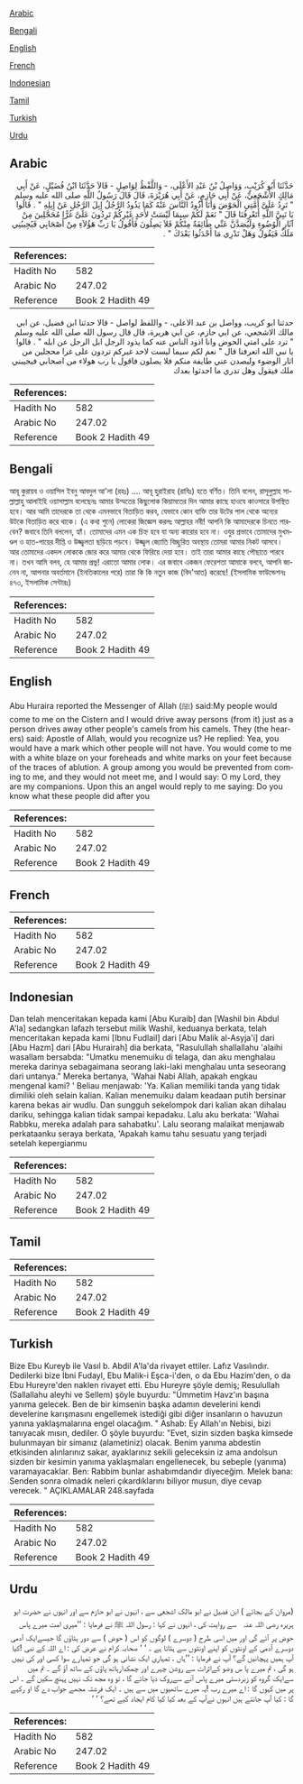 [Arabic](#arabic)

[Bengali](#bengali)

[English](#english)

[French](#french)

[Indonesian](#indonesian)

[Tamil](#tamil)

[Turkish](#turkish)

[Urdu](#urdu)

## Arabic


<div dir="rtl" lang="ar" style={{fontSize:'larger',backgroundColor:'#f8f9fa',padding:20}}>
حَدَّثَنَا أَبُو كُرَيْبٍ، وَوَاصِلُ بْنُ عَبْدِ الأَعْلَى، - وَاللَّفْظُ لِوَاصِلٍ - قَالاَ حَدَّثَنَا ابْنُ فُضَيْلٍ، عَنْ أَبِي مَالِكٍ الأَشْجَعِيِّ، عَنْ أَبِي حَازِمٍ، عَنْ أَبِي هُرَيْرَةَ، قَالَ قَالَ رَسُولُ اللَّهِ صلى الله عليه وسلم ‏"‏ تَرِدُ عَلَىَّ أُمَّتِي الْحَوْضَ وَأَنَا أَذُودُ النَّاسَ عَنْهُ كَمَا يَذُودُ الرَّجُلُ إِبِلَ الرَّجُلِ عَنْ إِبِلِهِ ‏"‏ ‏.‏ قَالُوا يَا نَبِيَّ اللَّهِ أَتَعْرِفُنَا قَالَ ‏"‏ نَعَمْ لَكُمْ سِيمَا لَيْسَتْ لأَحَدٍ غَيْرِكُمْ تَرِدُونَ عَلَىَّ غُرًّا مُحَجَّلِينَ مِنْ آثَارِ الْوُضُوءِ وَلَيُصَدَّنَّ عَنِّي طَائِفَةٌ مِنْكُمْ فَلاَ يَصِلُونَ فَأَقُولُ يَا رَبِّ هَؤُلاَءِ مِنْ أَصْحَابِي فَيُجِيبُنِي مَلَكٌ فَيَقُولُ وَهَلْ تَدْرِي مَا أَحْدَثُوا بَعْدَكَ ‏"‏ ‏.‏
</div>
<div style={{backgroundColor:'#f8f9fa',padding:20, marginBottom: 10}}><table> <thead> <tr> <th>References:</th> <th></th> </tr> </thead> <tbody><tr><td>Hadith No</td><td>582</td></tr><tr><td>Arabic No</td><td>247.02</td></tr><tr><td>Reference</td><td>Book 2 Hadith 49</td></tr></tbody></table></div>


<div dir="rtl" lang="ar" style={{fontSize:'larger',backgroundColor:'#f8f9fa',padding:20}}>
حدثنا ابو كريب، وواصل بن عبد الاعلى، - واللفظ لواصل - قالا حدثنا ابن فضيل، عن ابي مالك الاشجعي، عن ابي حازم، عن ابي هريرة، قال قال رسول الله صلى الله عليه وسلم " ترد على امتي الحوض وانا اذود الناس عنه كما يذود الرجل ابل الرجل عن ابله " . قالوا يا نبي الله اتعرفنا قال " نعم لكم سيما ليست لاحد غيركم تردون على غرا محجلين من اثار الوضوء وليصدن عني طايفة منكم فلا يصلون فاقول يا رب هولاء من اصحابي فيجيبني ملك فيقول وهل تدري ما احدثوا بعدك
</div>
<div style={{backgroundColor:'#f8f9fa',padding:20, marginBottom: 10}}><table> <thead> <tr> <th>References:</th> <th></th> </tr> </thead> <tbody><tr><td>Hadith No</td><td>582</td></tr><tr><td>Arabic No</td><td>247.02</td></tr><tr><td>Reference</td><td>Book 2 Hadith 49</td></tr></tbody></table></div>

## Bengali


<div dir="ltr" lang="bn" style={{fontSize:'larger',backgroundColor:'#f8f9fa',padding:20}}>
আবূ কুরায়ব ও ওয়াসিল ইবনু আবদুল আ'লা (রহঃ) .... আবূ হুরাইরাহ (রাযিঃ) হতে বর্ণিত। তিনি বলেন, রাসূলুল্লাহ সাল্লাল্লাহু আলাইহি ওয়াসাল্লাম বলেছেনঃ আমার উম্মতের কিছুলোক কিয়ামতের দিন আমার কাছে হাওযে কাওসারে উপস্থিত হবে। আর আমি তাদেরকে তা থেকে এমনভাবে বিতাড়িত করব, যেভাবে কোন ব্যক্তি তার উটের পাল থেকে অন্যের উটকে বিতাড়িত করে থাকে। (এ কথা শুনে) লোকেরা জিজ্ঞেস করলঃ আল্লাহর নবী! আপনি কি আমাদেরকে চিনতে পারবেন? জবাবে তিনি বললেন, হ্যাঁ। তোমাদের এমন এক চিহ্ন হবে যা অন্য কারোর হবে না। ওযুর প্রভাবে তোমাদের মুখমণ্ডল ও হাত-পায়ের দীপ্তি ও উজ্জ্বলতা ছড়িয়ে পড়বে। উজ্জ্বল জ্যোতি বিচ্ছুরিত অবস্থায় তোমরা আমার নিকট আসবে। আর তোমাদের একদল লোককে জোর করে আমার থেকে ফিরিয়ে দেয়া হবে। তাই তারা আমার কাছে পৌছাতে পারবে না। তখন আমি বলব, হে আমার প্রভু! এরাতো আমার লোক। এর জবাবে একজন ফেরেশতা আমাকে বলবে, আপনি জানেন না, আপনার অবর্তমানে (ইনতিকালের পরে) তারা কি কি নতুন কাজ (বিদ'আত) করেছে! (ইসলামিক ফাউন্ডেশনঃ ৪৭৩, ইসলামিক সেন্টারঃ)
</div>
<div style={{backgroundColor:'#f8f9fa',padding:20, marginBottom: 10}}><table> <thead> <tr> <th>References:</th> <th></th> </tr> </thead> <tbody><tr><td>Hadith No</td><td>582</td></tr><tr><td>Arabic No</td><td>247.02</td></tr><tr><td>Reference</td><td>Book 2 Hadith 49</td></tr></tbody></table></div>

## English


<div dir="ltr" lang="en" style={{fontSize:'larger',backgroundColor:'#f8f9fa',padding:20}}>
Abu Huraira reported the Messenger of Allah (ﷺ) said:My people would come to me on the Cistern and I would drive away persons (from it) just as a person drives away other people's camels from his camels. They (the hearers) said: Apostle of Allah, would you recognize us? He replied: Yea, you would have a mark which other people will not have. You would come to me with a white blaze on your foreheads and white marks on your feet because of the traces of ablution. A group among you would be prevented from coming to me, and they would not meet me, and I would say: O my Lord, they are my companions. Upon this an angel would reply to me saying: Do you know what these people did after you
</div>
<div style={{backgroundColor:'#f8f9fa',padding:20, marginBottom: 10}}><table> <thead> <tr> <th>References:</th> <th></th> </tr> </thead> <tbody><tr><td>Hadith No</td><td>582</td></tr><tr><td>Arabic No</td><td>247.02</td></tr><tr><td>Reference</td><td>Book 2 Hadith 49</td></tr></tbody></table></div>

## French


<div dir="ltr" lang="fr" style={{fontSize:'larger',backgroundColor:'#f8f9fa',padding:20}}>

</div>
<div style={{backgroundColor:'#f8f9fa',padding:20, marginBottom: 10}}><table> <thead> <tr> <th>References:</th> <th></th> </tr> </thead> <tbody><tr><td>Hadith No</td><td>582</td></tr><tr><td>Arabic No</td><td>247.02</td></tr><tr><td>Reference</td><td>Book 2 Hadith 49</td></tr></tbody></table></div>

## Indonesian


<div dir="ltr" lang="id" style={{fontSize:'larger',backgroundColor:'#f8f9fa',padding:20}}>
Dan telah menceritakan kepada kami [Abu Kuraib] dan [Washil bin Abdul A'la] sedangkan lafazh tersebut milik Washil, keduanya berkata, telah menceritakan kepada kami [Ibnu Fudlail] dari [Abu Malik al-Asyja'i] dari [Abu Hazm] dari [Abu Hurairah] dia berkata, "Rasulullah shallallahu 'alaihi wasallam bersabda: "Umatku menemuiku di telaga, dan aku menghalau mereka darinya sebagaimana seorang laki-laki menghalau unta seseorang dari untanya." Mereka bertanya, 'Wahai Nabi Allah, apakah engkau mengenal kami? ' Beliau menjawab: 'Ya. Kalian memiliki tanda yang tidak dimiliki oleh selain kalian. Kalian menemuiku dalam keadaan putih bersinar karena bekas air wudlu. Dan sungguh sekelompok dari kalian akan dihalau dariku, sehingga kalian tidak sampai kepadaku. Lalu aku berkata: 'Wahai Rabbku, mereka adalah para sahabatku'. Lalu seorang malaikat menjawab perkataanku seraya berkata, 'Apakah kamu tahu sesuatu yang terjadi setelah kepergianmu
</div>
<div style={{backgroundColor:'#f8f9fa',padding:20, marginBottom: 10}}><table> <thead> <tr> <th>References:</th> <th></th> </tr> </thead> <tbody><tr><td>Hadith No</td><td>582</td></tr><tr><td>Arabic No</td><td>247.02</td></tr><tr><td>Reference</td><td>Book 2 Hadith 49</td></tr></tbody></table></div>

## Tamil


<div dir="ltr" lang="ta" style={{fontSize:'larger',backgroundColor:'#f8f9fa',padding:20}}>

</div>
<div style={{backgroundColor:'#f8f9fa',padding:20, marginBottom: 10}}><table> <thead> <tr> <th>References:</th> <th></th> </tr> </thead> <tbody><tr><td>Hadith No</td><td>582</td></tr><tr><td>Arabic No</td><td>247.02</td></tr><tr><td>Reference</td><td>Book 2 Hadith 49</td></tr></tbody></table></div>

## Turkish


<div dir="ltr" lang="tr" style={{fontSize:'larger',backgroundColor:'#f8f9fa',padding:20}}>
Bize Ebu Kureyb ile Vasıl b. Abdil A'la'da rivayet ettiler. Lafız Vasılındır. Dedilerki bize İbni Fudayl, Ebu Malik-i Eşca-i'den, o da Ebu Hazim'den, o da Ebu Hureyre'den naklen rivayet etti. Ebu Hureyre şöyle demiş; Resulullah (Sallallahu aleyhi ve Sellem) şöyle buyurdu: "Ümmetim Havz'ın başına yanıma gelecek. Ben de bir kimsenin başka adamın develerini kendi develerine karışmasını engellemek istediği gibi diğer insanların o havuzun yanına yaklaşmalarına engel olacağım. " Ashab: Ey Allah'ın Nebisi, bizi tanıyacak mısın, dediler. O şöyle buyurdu: "Evet, sizin sizden başka kimsede bulunmayan bir simanız (alametiniz) olacak. Benim yanıma abdestin etkisinden alınlarınız sakar, ayaklarınız sekili geleceksin iz ama andolsun sizden bir kesimin yanıma yaklaşmaları engellenecek, bu sebeple (yanıma) varamayacaklar. Ben: Rabbim bunlar ashabımdandır diyeceğim. Melek bana: Senden sonra olmadık neleri çıkardıklarını biliyor musun, diye cevap verecek. " AÇIKLAMALAR 248.sayfada
</div>
<div style={{backgroundColor:'#f8f9fa',padding:20, marginBottom: 10}}><table> <thead> <tr> <th>References:</th> <th></th> </tr> </thead> <tbody><tr><td>Hadith No</td><td>582</td></tr><tr><td>Arabic No</td><td>247.02</td></tr><tr><td>Reference</td><td>Book 2 Hadith 49</td></tr></tbody></table></div>

## Urdu


<div dir="rtl" lang="ur" style={{fontSize:'larger',backgroundColor:'#f8f9fa',padding:20}}>
(مروان کے بجائے ) ابن فضیل نے ابو مالک اشجعی سے ، انہوں نے ابو حازم سے اور انہوں نے حضرت ابو ہریرہ ‌رضی ‌اللہ ‌عنہ ‌ ‌ سے روایت کی ، انہوں نے کہا : رسول اللہ ﷺ نے فرمایا : ’’میری امت میرے پاس حوض پر آئے گی اور میں اسی طرح ( دوسرے ) لوگوں کو اس ( حوض ) سے دور ہٹاؤں گا جیسےایک آدمی دوسرے آدمی کے اونٹوں کو اپنے اونٹوں سے ہٹاتا ہے ۔ ‘ ‘ صحابہ کرام نے عرض کی : اے اللہ کے نبی !کیا آپ ہمیں پہچانیں گے؟ آپ نے فرمایا : ’’ہاں ، تمہاری ایک نشانی ہو گی جو تمہارے سوا کسی اور کی نہیں ہو گی ، تم میرے پا س وضو کےاثرات سے روشن چہرے اور چمکدارہاتھ پاؤں کے ساتھ آؤ گے ۔ تم میں سےایک گروہ کو زبردستی میرے پاس آنے سےروک دیا جائے گا ، تو وہ مجھ تک نہیں پہنچ سکیں گے ۔ اس پر میں کہوں گا : اے میرے رب !یہ میرے ساتھیوں میں سے ہیں ۔ ایک فرشتہ مجھے جواب دے گا او رکہے گا : کیا آپ جانتے ہیں انہوں نےآپ کے بعد کیا کیا کام ایجاد کیے تھے؟ ‘ ‘
</div>
<div style={{backgroundColor:'#f8f9fa',padding:20, marginBottom: 10}}><table> <thead> <tr> <th>References:</th> <th></th> </tr> </thead> <tbody><tr><td>Hadith No</td><td>582</td></tr><tr><td>Arabic No</td><td>247.02</td></tr><tr><td>Reference</td><td>Book 2 Hadith 49</td></tr></tbody></table></div>
